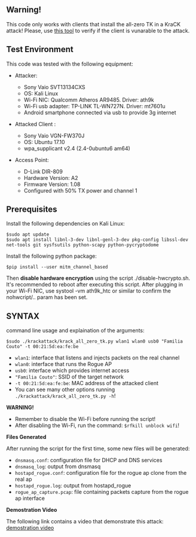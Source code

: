 ## Warning!
This code only works with clients that install the all-zero TK in a KraCK attack! Please, use [this tool](https://github.com/lucascouto/krackattacks-scripts) to verify if the client is vunarable to the attack. 

## Test Environment 
This code was tested with the following equipment:
* Attacker:
  * Sony Vaio SVT13134CXS
  * OS: Kali Linux
  * Wi-Fi NIC: Qualcomm Atheros AR9485. Driver: ath9k
  * Wi-Fi usb adapter: TP-LINK TL-WN727N. Driver: mt7601u
  * Android smartphone connected via usb to provide 3g internet

* Attacked Client :
  * Sony Vaio VGN-FW370J
  * OS: Ubuntu 17.10
  * wpa_supplicant v2.4 (2.4-0ubuntu6 am64)

* Access Point:
  * D-Link DIR-809
  * Hardware Version: A2
  * Firmware Version: 1.08
  * Configured with 50% TX power and channel 1

## Prerequisites
Install the following dependencies on Kali Linux:
```
$sudo apt update
$sudo apt install libnl-3-dev libnl-genl-3-dev pkg-config libssl-dev net-tools git sysfsutils python-scapy python-pycryptodome
```
Install the following python package:
```
$pip install --user mitm_channel_based
```
Then **disable hardware encryption** using the script ./disable-hwcrypto.sh. It's recommended to reboot after executing this script. After plugging in your Wi-Fi NIC, use systool -vm ath9k_htc or similar to confirm the nohwcript/.. param has been set. 
 
 ## SYNTAX
  command line usage and explaination of the arguments:
 
 ```
 $sudo ./krackattack/krack_all_zero_tk.py wlan1 wlan0 usb0 "Familia Couto" -t 00:21:5d:ea:fe:be
 ```
 * `wlan1`: interface that listens and injects packets on the real channel
 * `wlan0`: interface that runs the Rogue AP
 * `usb0`: interface  which provides internet access
 * `"Familia Couto"`: SSID of the target network
 * `-t 00:21:5d:ea:fe:be`: MAC address of the attacked client
 * You can see many other options running `./krackattack/krack_all_zero_tk.py -h`!
 
 **WARNING!**
 * Remember to disable the Wi-Fi before running the script!
 * After disabling the Wi-Fi, run the command: `$rfkill unblock wifi`!
 
 **Files Generated**
 
 After running the script for the first time, some new files will be generated:
 
 * `dnsmasq.conf`: configuration file for DHCP and DNS services
 * `dnsmasq_log`: output from dnsmasq
 * `hostapd_rogue.conf`: configuration file for the rogue ap clone from the real ap
 * `hostapd_rogue.log`: output from hostapd_rogue
 * `rogue_ap_capture.pcap`: file containing packets capture from the rogue ap interface
 
 **Demostration Video**
 
 The following link contains a video that demonstrate this attack: [demostration video](https://www.youtube.com/watch?v=Jq6rPCSuv4o)
 
